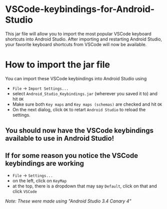 # VSCode-keybindings-for-Android-Studio
This jar file will allow you to import the most popular VSCode keyboard shortcuts into Android Studio.  After importing and restarting Android Studio, your favorite keyboard shortcuts from VSCode will now be available.

# How to import the jar file
You can import these VSCode keybindings into Android Studio using

- `File` -> `Import Settings...`
- select `Android_Studio_Keybindings.jar` (wherever you saved it to) and hit `OK`
- Make sure both `Key maps` and `Key maps (schemas)` are checked and hit `OK`
- On the next dialog, click `OK` to retart `Android Studio` to reload the settings.

## You should now have the VSCode keybindings available to use in Android Studio!

## If for some reason you notice the VSCode keybindings are working
- `File` -> `Settings...`
- on the left, click on `KeyMap`
- at the top, there is a dropdown that may say `Default`, click on that and click `VSCode`

*Note: These were made using "Android Studio 3.4 Canary 4"*
